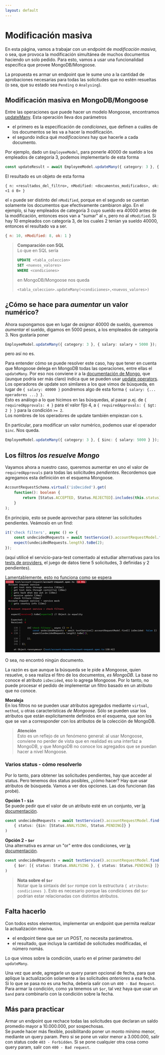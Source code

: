 ```yaml
---
layout: default
---
```


# Modificación masiva
En esta página, vamos a trabajar con un endpoint de _modificación masiva_, o sea, que provoca la modificación simultánea de muchos documentos haciendo un solo pedido. Para esto, vamos a usar una funcionalidad específica que provee MongoDB/Mongoose.

La propuesta es armar un endpoint que le sume uno a la cantidad de aprobaciones necesarias para todas las solicitudes que no estén resueltas (o sea, que su estado sea `Pending` o `Analysing`).


## Modificación masiva en MongoDB/Mongoose
Entre las operaciones que puede hacer un modelo Mongoose, encontramos [updateMany](https://mongoosejs.com/docs/api/model.html#model_Model.updateMany).
Esta operación lleva dos parámetros
- el primero es la especificación de _condiciones_, que definen a cuáles de los documentos se les va a hacer la modificación. 
- el segundo indica qué _modificaciones_ hay que hacerle a cada documento.

Por ejemplo, dado un `EmployeeModel`, para ponerle 40000 de sueldo a los empleados de categoría 3, podemos implementarlo de esta forma
``` typescript
const updateResult = await EmployeeModel.updateMany({ category: 3 }, { salary: 40000 });
```
El resultado es un objeto de esta forma
``` 
{ n: <resultados_del_filtro>, nModified: <documentos_modificados>, ok: <1 ó 0> }
```
el `n` puede ser distinto del `nModified`, porque en el segundo se cuentan solamente los documentos que efectivamente cambiaron algo.
En el ejemplo, si hay empleados de categoría 3 cuyo sueldo era 40000 antes de la modificación, entonces esos van a "sumar" al `n`, pero no al `nModified`. Si hay 10 empleados con categoría 3, de los cuales 2 tenían ya sueldo 40000, entonces el resultado va a ser.
``` javascript
{ n: 10, nModified: 8, ok: 1 }
```

> **Comparación con SQL**  
> Lo que en SQL sería
> ``` SQL
> UPDATE <tabla_coleccion>
> SET <nuevos_valores>
> WHERE <condiciones>
> ```
> en MongoDB/Mongoose nos queda
> ``` 
> <tabla_coleccion>.updateMany(<condiciones>,<nuevos_valores>)
> ``` 



## ¿Cómo se hace para _aumentar_ un valor numérico?
Ahora supongamos que en lugar de _asignar_ 40000 de sueldo, queremos _aumentar_ el sueldo, digamos en 5000 pesos, a los empleados de categoría 3.
Nos gustaría poner
``` typescript
EmployeeModel.updateMany({ category: 3 }, { salary: salary + 5000 });
```
pero así no es. 

Para entender cómo se puede resolver este caso, hay que tener en cuenta que Mongoose delega en MongoDB todas las operaciones, entre ellas el `updateMany`. Por eso nos conviene ir a la [documentación de Mongo](https://docs.mongodb.com/manual/reference/command/update/), que (aunque podría ser más claro) indica que se pueden usar [update operators](https://docs.mongodb.com/manual/reference/operator/update/).  
Los operadores de update son similares a los que vimos de búsqueda, en lugar de 
`{ salary: 40000 }`
pondremos algo de esta forma
`{ salary: {... operadores ...} }`.  
Esto es análogo a lo que hicimos en las búsquedas, al pasar p.ej. de 
`{ requiredApprovals: 4 }`
para el valor fijo 4, a
`{ requiredApprovals: { $gt: 2 } }`
para la condición `>= 2`.  
Los nombres de los operadores de update también empiezan con `$`.

En particular, para modificar un valor numérico, podemos usar el operador `$inc`. Nos queda.
``` typescript
EmployeeModel.updateMany({ category: 3 }, { $inc: { salary: 5000 } });
```


## Los filtros _los resuelve Mongo_
Vayamos ahora a nuestro caso, queremos aumentar en uno el valor de `requiredApprovals` para todas las solicitudes _pendientes_. 
Recordemos que agregamos esta definición en el esquema Mongoose.
``` typescript
AccountRequestSchema.virtual('isDecided').get(
    function(): boolean { 
        return [Status.ACCEPTED, Status.REJECTED].includes(this.status) 
    }
);
```
En principio, esto se puede aprovechar para obtener las solicitudes pendientes. Veámoslo en un find:
``` typescript
it('check filters', async () => {
    const undecidedRequests = await testService().accountRequestModel.find({ isDecided: false })
    expect(undecidedRequests.length).toBe(2);
});
```
(aquí utilicé el servicio-para-test comentado al estudiar alternativas para los [tests de providers](../test/test-de-providers), el juego de datos tiene 5 solicitudes, 3 definidas y 2 pendientes).  

Lamentablemente, esto no funciona como se espera
![headers de Postman y de Nest](./images/computed-value-find-fail.jpg)

O sea, no encontró ningún documento. 

La razón es que aunque la búsqueda se le pide a Mongoose, quien resuelve, o sea realiza el fitro de los documentos, _es MongoDB_. La base no conoce el atributo `isDecided`, eso lo agrega Mongoose. Por lo tanto, no puede procesar el pedido de implementar un filtro basado en un atributo que no conoce.

**Moraleja**  
En los filtros no se pueden usar atributos agregados mediante `virtual`, `method`, u otras características _de Mongoose_. Sólo se pueden usar los atributos que están explícitamente definidos en el esquema, que son los que se van a corresponder con los atributos de la colección de MongoDB.

> **Atención**  
> Esto es un reflejo de un fenómeno general: al usar Mongoose, conviene no perder de vista que en realidad es una interfaz a MongoDB, y que MongoDB no conoce los agregados que se puedan hacer a nivel Mongoose.


### Varios status - cómo resolverlo
Por lo tanto, para obtener las solicitudes pendientes, hay que acceder al status. Pero tenemos dos status posibles, ¿cómo hacer? Hay que usar atributos de búsqueda. 
Vamos a ver dos opciones. Las dos funcionan (las probé).

**Opción 1 - `$in`**  
Se puede pedir que el valor de un atributo esté en un conjunto, ver [la documentación](https://docs.mongodb.com/manual/reference/operator/query/in/).
``` typescript
const undecidedRequests = await testService().accountRequestModel.find(
    { status: {$in: [Status.ANALYSING, Status.PENDING]} }
)
```

**Opción 2 - `$or`**  
Una alternativa es armar un "or" entre dos condiciones, ver [la documentación](https://docs.mongodb.com/manual/reference/operator/query/or/).
``` typescript
const undecidedRequests = await testService().accountRequestModel.find(
    { $or: [{ status: Status.ANALYSING }, { status: Status.PENDING} ]}
)
```

> **Nota sobre el `$or`**  
> Notar que la sintaxis del `$or` rompe con la estructura `{ atributo: condiciones }`. Esto es necesario porque las condiciones del `$or` podrían estar relacionadas con distintos atributos.


## Falta hacerlo
Con todos estos elementos, implementar un endpoint que permita realizar la actualización masiva.
- el endpoint tiene que ser un POST, no necesita parámetros.
- el resultado, que incluya la cantidad de solicitudes modificadas, el número nomás.

Lo que vimos sobre la condición, usarlo en el primer parámetro del `updateMany`.

Una vez que ande, agregarle un query param opcional de fecha, para que aplique la actualización solamente a las solicitudes _anteriores_ a esa fecha. Si lo que se pasa no es una fecha, debería salir con un `400 - Bad Request`.  
Para armar la condición, como ya tenemos un `$or`, tal vez haya que usar un `$and` para combinarlo con la condición sobre la fecha.


## Más para practicar
Armar un endpoint que rechace todas las solicitudes que declaran un saldo promedio mayor a 10.000.000, por sospechosas.  
Se puede hacer más flexible, posibilitando poner un monto mínimo menor, mediante un query param. Pero si se pone un valor menor a 3.000.000, salir con status code `403 - Forbidden`. Si se pone cualquier otra cosa como query param, salir con `400 - Bad request`.